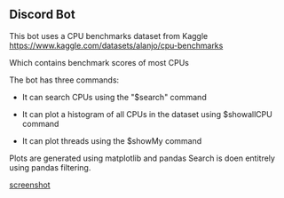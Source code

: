 ## Discord Bot

This bot uses a CPU benchmarks dataset from Kaggle
https://www.kaggle.com/datasets/alanjo/cpu-benchmarks

Which contains benchmark scores of most CPUs

The bot has three commands:

* It can search CPUs using the "$search" command
* It can plot a histogram of all CPUs in the dataset using $showallCPU command

* It can plot threads using the $showMy command

Plots are generated using matplotlib and pandas
Search is doen entitrely using pandas filtering.

[screenshot]('Screenshot.png')
